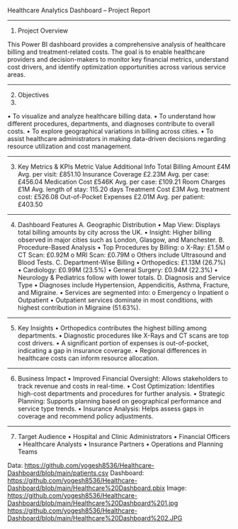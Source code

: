 Healthcare Analytics Dashboard – Project Report
________________________________________
1. Project Overview

This Power BI dashboard provides a comprehensive analysis of healthcare billing and treatment-related costs. The goal is to enable healthcare providers and decision-makers to monitor key financial metrics, understand cost drivers, and identify optimization opportunities across various service areas.
________________________________________
2. Objectives
3. 
•
To visualize and analyze healthcare billing data.
•
To understand how different procedures, departments, and diagnoses contribute to overall costs.
•
To explore geographical variations in billing across cities.
•
To assist healthcare administrators in making data-driven decisions regarding resource utilization and cost management.
________________________________________
3. Key Metrics & KPIs
Metric	Value	Additional Info
Total Billing Amount	£4M	Avg. per visit: £851.10
Insurance Coverage	£2.23M	Avg. per case: £456.04
Medication Cost	£546K	Avg. per case: £109.21
Room Charges	£1M	Avg. length of stay: 115.20 days
Treatment Cost	£3M	Avg. treatment cost: £526.08
Out-of-Pocket Expenses	£2.01M	Avg. per patient: £403.50
________________________________________
4. Dashboard Features
A. Geographic Distribution
•	Map View: Displays total billing amounts by city across the UK.
•	Insight: Higher billing observed in major cities such as London, Glasgow, and Manchester.
B. Procedure-Based Analysis
•	Top Procedures by Billing:
o	X-Ray: £1.5M
o	CT Scan: £0.92M
o	MRI Scan: £0.79M
o	Others include Ultrasound and Blood Tests.
C. Department-Wise Billing
•	Orthopedics: £1.13M (26.7%)
•	Cardiology: £0.99M (23.5%)
•	General Surgery: £0.94M (22.3%)
•	Neurology & Pediatrics follow with lower totals.
D. Diagnosis and Service Type
•	Diagnoses include Hypertension, Appendicitis, Asthma, Fracture, and Migraine.
•	Services are segmented into:
o	Emergency
o	Inpatient
o	Outpatient
•	Outpatient services dominate in most conditions, with highest contribution in Migraine (51.63%).
________________________________________
5. Key Insights
•	Orthopedics contributes the highest billing among departments.
•	Diagnostic procedures like X-Rays and CT scans are top cost drivers.
•	A significant portion of expenses is out-of-pocket, indicating a gap in insurance coverage.
•	Regional differences in healthcare costs can inform resource allocation.
________________________________________
6. Business Impact
•	Improved Financial Oversight: Allows stakeholders to track revenue and costs in real-time.
•	Cost Optimization: Identifies high-cost departments and procedures for further analysis.
•	Strategic Planning: Supports planning based on geographical performance and service type trends.
•	Insurance Analysis: Helps assess gaps in coverage and recommend policy adjustments.
________________________________________
7. Target Audience
•	Hospital and Clinic Administrators
•	Financial Officers
•	Healthcare Analysts
•	Insurance Partners
•	Operations and Planning Teams

Data: https://github.com/yogesh8536/Healthcare-Dashboard/blob/main/patients.csv
Dashboard: https://github.com/yogesh8536/Healthcare-Dashboard/blob/main/Healthcare%20Dashboard.pbix
Image: https://github.com/yogesh8536/Healthcare-Dashboard/blob/main/Healthcare%20Dashboard%201.jpg
       https://github.com/yogesh8536/Healthcare-Dashboard/blob/main/Healthcare%20Dashboard%202.JPG

